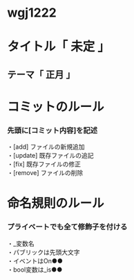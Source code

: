 # wgj1222

<h1> タイトル「 未定 」 </h1>
<h2>テーマ「 正月 」</h2>
<h1> コミットのルール </h1>
<h3> 先頭に[コミット内容]を記述 </h3>
・[add] ファイルの新規追加<br>
・[update] 既存ファイルの追記<br>
・[fix] 既存ファイルの修正<br>
・[remove] ファイルの削除　<br>

<h1> 命名規則のルール </h1>
<h3> プライベートでも全て修飾子を付ける </h3>
・_変数名<br>
・パブリックは先頭大文字<br>
・イベントはOn●●<br>
・bool変数は_is●●<br>
